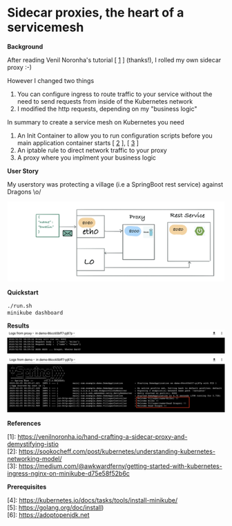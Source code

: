 # Sidecar proxies, the heart of a servicemesh



__Background__

After reading Venil Noronha's tutorial [ [1](https://venilnoronha.io/hand-crafting-a-sidecar-proxy-and-demystifying-istio ) ] (thanks!), I rolled my own sidecar proxy :-)

However I changed two things
1. You can configure ingress to route traffic to your service without the need to send requests from inside of the Kubernetes network
2. I modified the http requests, depending on my "business logic"

In summary to create a service mesh on Kubernetes you need
1.  An Init Container to allow you to run configuration scripts before you main application container starts  [ [2](https://sookocheff.com/post/kubernetes/understanding-kubernetes-networking-model/ ) ], [ [3](https://medium.com/@awkwardferny/getting-started-with-kubernetes-ingress-nginx-on-minikube-d75e58f52b6c ) ]
2.  An iptable rule to direct network traffic to your proxy
3.  A proxy where you implment your business logic

__User Story__

My userstory was protecting a village (i.e a SpringBoot rest service) against Dragons \o/


![Alt Text](./http-proxy.gif)

__Quickstart__
```
./run.sh
minikube dashboard
```
__Results__
![Usecase Context Diagram](./kubernetes-golang-log.png)
![Usecase Context Diagram](./kubernetes-springboot-log.png)



__References__

[1]: https://venilnoronha.io/hand-crafting-a-sidecar-proxy-and-demystifying-istio <br/>
[2]: https://sookocheff.com/post/kubernetes/understanding-kubernetes-networking-model/ <br/>
[3]: https://medium.com/@awkwardferny/getting-started-with-kubernetes-ingress-nginx-on-minikube-d75e58f52b6c <br/>


__Prerequisites__

[4]: https://kubernetes.io/docs/tasks/tools/install-minikube/ <br/>
[5]: https://golang.org/doc/install) <br/>
[6]: https://adoptopenjdk.net


